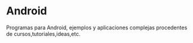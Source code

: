 Android
=======

Programas para Android, ejemplos y aplicaciones complejas procedentes de cursos,tutoriales,ideas,etc.